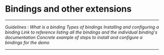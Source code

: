 # Bindings and other extensions



---

*Guidelines :*
*What is a binding*
*Types of bindings*
*Installing and configuring a binding*
*Link to reference listing all the bindings and the individual binding's documentation*
*Concrete example of steps to install and configure a bindings for the demo*


---



